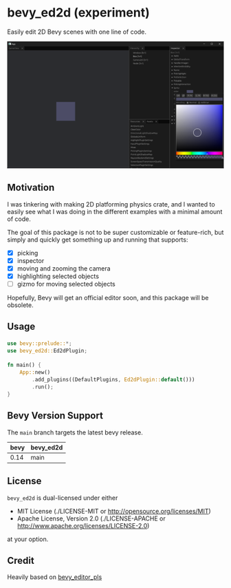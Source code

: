 # bevy_ed2d (experiment)

Easily edit 2D Bevy scenes with one line of code.

![editor preview](./docs/editor.png)

## Motivation

I was tinkering with making 2D platforming physics crate, and I wanted to easily see what I was doing in the different examples with a minimal amount of code.

The goal of this package is not to be super customizable or feature-rich, but simply and quickly get something up and running that supports:

- [x] picking
- [x] inspector
- [x] moving and zooming the camera
- [x] highlighting selected objects
- [ ] gizmo for moving selected objects

Hopefully, Bevy will get an official editor soon, and this package will be obsolete.

## Usage

```rust
use bevy::prelude::*;
use bevy_ed2d::Ed2dPlugin;

fn main() {
    App::new()
        .add_plugins((DefaultPlugins, Ed2dPlugin::default()))
        .run();
}
```

## Bevy Version Support

The `main` branch targets the latest bevy release.

|bevy|bevy_ed2d|
|----|---------|
|0.14|main     |

## License

`bevy_ed2d` is dual-licensed under either

- MIT License (./LICENSE-MIT or <http://opensource.org/licenses/MIT>)
- Apache License, Version 2.0 (./LICENSE-APACHE or <http://www.apache.org/licenses/LICENSE-2.0>)

at your option.

## Credit

Heavily based on [bevy_editor_pls](https://github.com/jakobhellermann/bevy_editor_pls)
